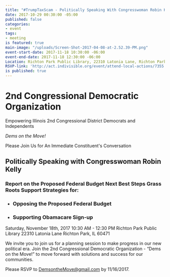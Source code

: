 ```yaml
---
title: "#TrumpTaxScam - Politically Speaking With Congresswoman Robin Kelly"
date: 2017-10-29 00:30:00 -05:00
published: false
categories:
- event
tags:
- meeting
is featured: true
main-image: "/uploads/Screen-Shot-2017-04-08-at-2.52.39-PM.png"
event-start-date: 2017-11-18 10:30:00 -06:00
event-end-date: 2017-11-18 12:30:00 -06:00
Location: Richton Park Public Library, 22310 Latonia Lane, Richton Park, IL 60471
RSVP-link: 'http://act.indivisible.org/event/attend-local-actions/7355 '
is published: true
---
```


# 2nd Congressional Democratic Organization 
Empowering Illinois 2nd Congressional District Democrats and Independents

*Dems on the Move!*

Please Join Us for An Immediate Constituent's Conversation 

## Politically Speaking with Congresswoman Robin Kelly

### Report on the Proposed Federal Budget Next Best Steps Grass Roots Support Strategies for: 
* ### Opposing the Proposed Federal Budget
* ### Supporting Obamacare Sign-up

Saturday, November 18th, 2017 
10:30 AM - 12:30 PM
Richton Park Public Library
22310 Latonia Lane
Richton Park, IL 60471

We invite you to join us for a planning session to make progress in our new political era. Join the 2nd Congressional Democratic Organization - “Dems on the Move!” to move forward with solutions and success for our communities.

Please RSVP to DemsontheMove@gmail.com by 11/16/2017. 